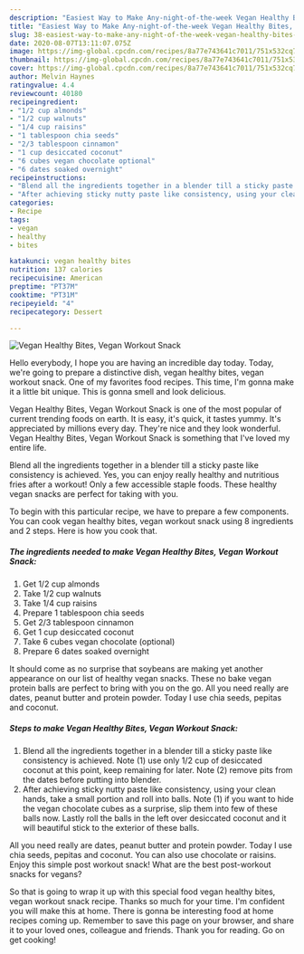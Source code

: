 ```yaml
---
description: "Easiest Way to Make Any-night-of-the-week Vegan Healthy Bites, Vegan Workout Snack"
title: "Easiest Way to Make Any-night-of-the-week Vegan Healthy Bites, Vegan Workout Snack"
slug: 38-easiest-way-to-make-any-night-of-the-week-vegan-healthy-bites-vegan-workout-snack
date: 2020-08-07T13:11:07.075Z
image: https://img-global.cpcdn.com/recipes/8a77e743641c7011/751x532cq70/vegan-healthy-bites-vegan-workout-snack-recipe-main-photo.jpg
thumbnail: https://img-global.cpcdn.com/recipes/8a77e743641c7011/751x532cq70/vegan-healthy-bites-vegan-workout-snack-recipe-main-photo.jpg
cover: https://img-global.cpcdn.com/recipes/8a77e743641c7011/751x532cq70/vegan-healthy-bites-vegan-workout-snack-recipe-main-photo.jpg
author: Melvin Haynes
ratingvalue: 4.4
reviewcount: 40180
recipeingredient:
- "1/2 cup almonds"
- "1/2 cup walnuts"
- "1/4 cup raisins"
- "1 tablespoon chia seeds"
- "2/3 tablespoon cinnamon"
- "1 cup desiccated coconut"
- "6 cubes vegan chocolate optional"
- "6 dates soaked overnight"
recipeinstructions:
- "Blend all the ingredients together in a blender till a sticky paste like consistency is achieved. Note (1) use only 1/2 cup of desiccated coconut at this point, keep remaining for later. Note (2) remove pits from the dates before putting into blender."
- "After achieving sticky nutty paste like consistency, using your clean hands, take a small portion and roll into balls. Note (1) if you want to hide the vegan chocolate cubes as a surprise, slip them into few of these balls now. Lastly roll the balls in the left over desiccated coconut and it will beautiful stick to the exterior of these balls."
categories:
- Recipe
tags:
- vegan
- healthy
- bites

katakunci: vegan healthy bites 
nutrition: 137 calories
recipecuisine: American
preptime: "PT37M"
cooktime: "PT31M"
recipeyield: "4"
recipecategory: Dessert

---
```



![Vegan Healthy Bites, Vegan Workout Snack](https://img-global.cpcdn.com/recipes/8a77e743641c7011/751x532cq70/vegan-healthy-bites-vegan-workout-snack-recipe-main-photo.jpg)

Hello everybody, I hope you are having an incredible day today. Today, we're going to prepare a distinctive dish, vegan healthy bites, vegan workout snack. One of my favorites food recipes. This time, I'm gonna make it a little bit unique. This is gonna smell and look delicious.

Vegan Healthy Bites, Vegan Workout Snack is one of the most popular of current trending foods on earth. It is easy, it's quick, it tastes yummy. It's appreciated by millions every day. They're nice and they look wonderful. Vegan Healthy Bites, Vegan Workout Snack is something that I've loved my entire life.

Blend all the ingredients together in a blender till a sticky paste like consistency is achieved. Yes, you can enjoy really healthy and nutritious fries after a workout! Only a few accessible staple foods. These healthy vegan snacks are perfect for taking with you.


To begin with this particular recipe, we have to prepare a few components. You can cook vegan healthy bites, vegan workout snack using 8 ingredients and 2 steps. Here is how you cook that.

<!--inarticleads1-->

##### The ingredients needed to make Vegan Healthy Bites, Vegan Workout Snack:

1. Get 1/2 cup almonds
1. Take 1/2 cup walnuts
1. Take 1/4 cup raisins
1. Prepare 1 tablespoon chia seeds
1. Get 2/3 tablespoon cinnamon
1. Get 1 cup desiccated coconut
1. Take 6 cubes vegan chocolate (optional)
1. Prepare 6 dates soaked overnight


It should come as no surprise that soybeans are making yet another appearance on our list of healthy vegan snacks. These no bake vegan protein balls are perfect to bring with you on the go. All you need really are dates, peanut butter and protein powder. Today I use chia seeds, pepitas and coconut. 

<!--inarticleads2-->

##### Steps to make Vegan Healthy Bites, Vegan Workout Snack:

1. Blend all the ingredients together in a blender till a sticky paste like consistency is achieved. Note (1) use only 1/2 cup of desiccated coconut at this point, keep remaining for later. Note (2) remove pits from the dates before putting into blender.
1. After achieving sticky nutty paste like consistency, using your clean hands, take a small portion and roll into balls. Note (1) if you want to hide the vegan chocolate cubes as a surprise, slip them into few of these balls now. Lastly roll the balls in the left over desiccated coconut and it will beautiful stick to the exterior of these balls.


All you need really are dates, peanut butter and protein powder. Today I use chia seeds, pepitas and coconut. You can also use chocolate or raisins. Enjoy this simple post workout snack! What are the best post-workout snacks for vegans? 

So that is going to wrap it up with this special food vegan healthy bites, vegan workout snack recipe. Thanks so much for your time. I'm confident you will make this at home. There is gonna be interesting food at home recipes coming up. Remember to save this page on your browser, and share it to your loved ones, colleague and friends. Thank you for reading. Go on get cooking!
